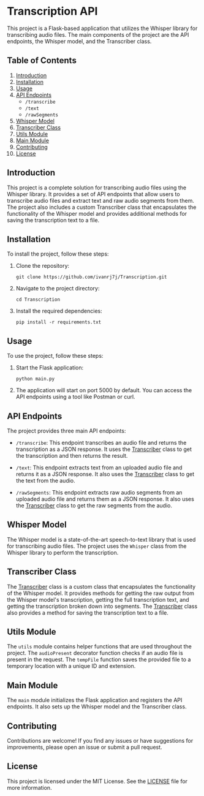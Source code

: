 # Transcription API

This project is a Flask-based application that utilizes the Whisper library for transcribing audio files. The main components of the project are the API endpoints, the Whisper model, and the Transcriber class.

## Table of Contents

1. [Introduction](#introduction)
2. [Installation](#installation)
3. [Usage](#usage)
4. [API Endpoints](#api-endpoints)
   - `/transcribe`
   - `/text`
   - `/rawSegments`
5. [Whisper Model](#whisper-model)
6. [Transcriber Class](#transcriber-class)
7. [Utils Module](#utils-module)
8. [Main Module](#main-module)
9. [Contributing](#contributing)
10. [License](#license)

## Introduction

This project is a complete solution for transcribing audio files using the Whisper library. It provides a set of API endpoints that allow users to transcribe audio files and extract text and raw audio segments from them. The project also includes a custom Transcriber class that encapsulates the functionality of the Whisper model and provides additional methods for saving the transcription text to a file.

## Installation

To install the project, follow these steps:

1. Clone the repository:
   ```
   git clone https://github.com/ivanrj7j/Transcription.git
   ```

2. Navigate to the project directory:
   ```
   cd Transcription
   ```

3. Install the required dependencies:
   ```
   pip install -r requirements.txt
   ```

## Usage

To use the project, follow these steps:

1. Start the Flask application:
   ```
   python main.py
   ```

2. The application will start on port 5000 by default. You can access the API endpoints using a tool like Postman or curl.

## API Endpoints

The project provides three main API endpoints:

- `/transcribe`: This endpoint transcribes an audio file and returns the transcription as a JSON response. It uses the [Transcriber](src/modules/transcriber.py) class to get the transcription and then returns the result.

- `/text`: This endpoint extracts text from an uploaded audio file and returns it as a JSON response. It also uses the [Transcriber](src/modules/transcriber.py) class to get the text from the audio.

- `/rawSegments`: This endpoint extracts raw audio segments from an uploaded audio file and returns them as a JSON response. It also uses the [Transcriber](src/modules/transcriber.py) class to get the raw segments from the audio.

## Whisper Model

The Whisper model is a state-of-the-art speech-to-text library that is used for transcribing audio files. The project uses the `Whisper` class from the Whisper library to perform the transcription.

## Transcriber Class

The [Transcriber](src/modules/transcriber.py) class is a custom class that encapsulates the functionality of the Whisper model. It provides methods for getting the raw output from the Whisper model's transcription, getting the full transcription text, and getting the transcription broken down into segments. The [Transcriber](src/modules/transcriber.py) class also provides a method for saving the transcription text to a file.

## Utils Module

The `utils` module contains helper functions that are used throughout the project. The `audioPresent` decorator function checks if an audio file is present in the request. The `tempFile` function saves the provided file to a temporary location with a unique ID and extension.

## Main Module

The `main` module initializes the Flask application and registers the API endpoints. It also sets up the Whisper model and the Transcriber class.

## Contributing

Contributions are welcome! If you find any issues or have suggestions for improvements, please open an issue or submit a pull request.

## License

This project is licensed under the MIT License. See the [LICENSE](LICENSE) file for more information.